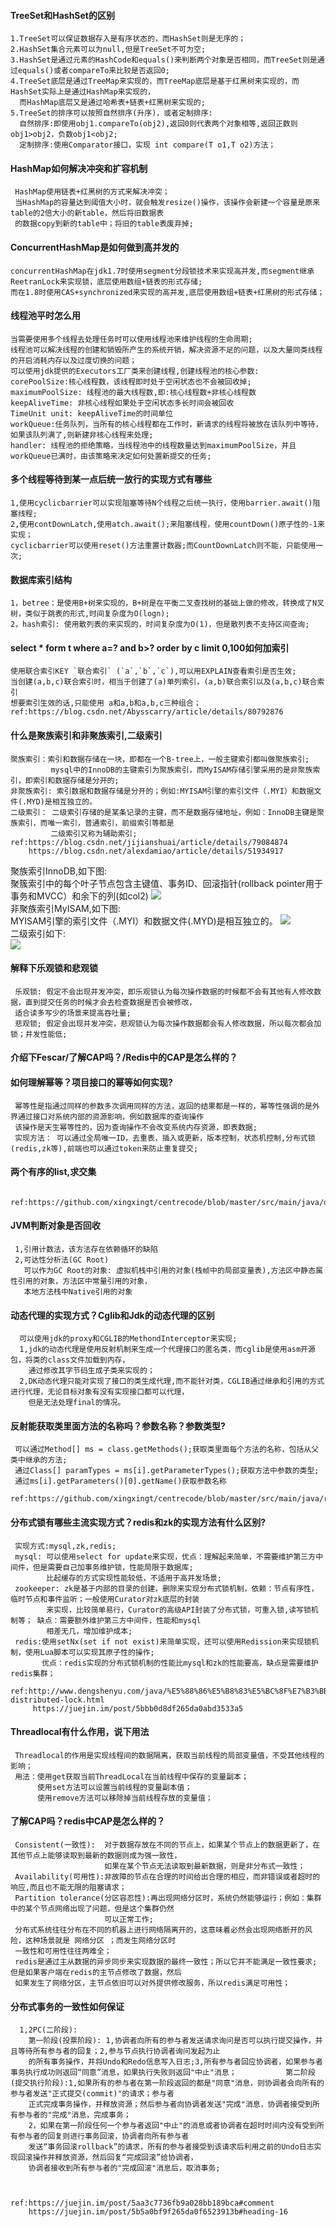 
#### TreeSet和HashSet的区别  
    1.TreeSet可以保证数据存入是有序状态的，而HashSet则是无序的；   
    2.HashSet集合元素可以为null,但是TreeSet不可为空;   
    3.HashSet是通过元素的HashCode和equals()来判断两个对象是否相同，而TreeSet则是通过equals()或者compareTo来比较是否返回0;   
    4.TreeSet底层是通过TreeMap来实现的，而TreeMap底层是基于红黑树来实现的，而HashSet实际上是通过HashMap来实现的，  
      而HashMap底层又是通过哈希表+链表+红黑树来实现的;  
    5.TreeSet的排序可以按照自然排序(升序)，或者定制排序:   
      自然排序:即使用obj1.compareTo(obj2),返回0则代表两个对象相等,返回正数则obj1>obj2，负数obj1<obj2;   
      定制排序:使用Comparator接口，实现 int compare(T o1,T o2)方法；  
      
#### HashMap如何解决冲突和扩容机制 
     HashMap使用链表+红黑树的方式来解决冲突；   
     当HashMap的容量达到阈值大小时，就会触发resize()操作，该操作会新建一个容量是原来table的2倍大小的新table，然后将旧数据表  
     的数据copy到新的table中；将旧的table表废弃掉;  

#### ConcurrentHashMap是如何做到高并发的
    concurrentHashMap在jdk1.7时使用segment分段锁技术来实现高并发,而segment继承ReetranLock来实现锁，底层使用数组+链表的形式存储;  
    而在1.8时使用CAS+synchronized来实现的高并发,底层使用数组+链表+红黑树的形式存储；    
    
#### 线程池平时怎么用   
    当需要使用多个线程去处理任务时可以使用线程池来维护线程的生命周期;    
    线程池可以解决线程的创建和销毁所产生的系统开销，解决资源不足的问题，以及大量同类线程的开启消耗内存以及过度切换的问题；      
    可以使用jdk提供的Executors工厂类来创建线程,创建线程池的核心参数:   
    corePoolSize:核心线程数，该线程即时处于空闲状态也不会被回收掉;   
    maximumPoolSize: 线程池的最大线程数,即:核心线程数+非核心线程数   
    keepAliveTime: 非核心线程如果处于空闲状态多长时间会被回收   
    TimeUnit unit: keepAliveTime的时间单位   
    workQueue:任务队列，当所有的核心线程都在工作时，新请求的线程将被放在该队列中等待，如果该队列满了,则新建非核心线程来处理;   
    handler: 线程池的拒绝策略，当线程池中的线程数量达到maximumPoolSize，并且workQueue已满时，由该策略来决定如何处置新提交的任务;   
    
    
#### 多个线程等待到某一点后统一放行的实现方式有哪些   
    1,使用cyclicbarrier可以实现阻塞等待N个线程之后统一执行，使用barrier.await()阻塞线程;     
    2,使用contDownLatch,使用atch.await();来阻塞线程，使用countDown()原子性的-1来实现；    
    cyclicbarrier可以使用reset()方法重置计数器;而CountDownLatch则不能，只能使用一次;     
    
#### 数据库索引结构
    1，betree：是使用B+树来实现的，B+树是在平衡二叉查找树的基础上做的修改，转换成了N叉树，类似于跳表的形式,时间复杂度为O(logn);       
    2，hash索引: 使用散列表的来实现的，时间复杂度为O(1)，但是散列表不支持区间查询;    
    
    
#### select * form t where a=? and b>? order by c limit 0,100如何加索引   
    使用联合索引KEY `联合索引` (`a`,`b`,`c`),可以用EXPLAIN查看索引是否生效;   
    当创建(a,b,c)联合索引时，相当于创建了(a)单列索引，(a,b)联合索引以及(a,b,c)联合索引   
    想要索引生效的话,只能使用 a和a,b和a,b,c三种组合；   
    ref:https://blog.csdn.net/Abysscarry/article/details/80792876

#### 什么是聚族索引和非聚族索引,二级索引   
    聚族索引：索引和数据存储在一块，即都在一个B-tree上，一般主键索引都叫做聚族索引;   
             mysql中的InnoDB的主键索引为聚族索引，而MyISAM存储引擎采用的是非聚族索引，即索引和数据存储是分开的;   
    非聚族索引: 索引数据和数据存储是分开的；例如:MYISAM引擎的索引文件（.MYI）和数据文件(.MYD)是相互独立的。   
    二级索引： 二级索引存储的是某条记录的主键，而不是数据存储地址，例如：InnoDB主键是聚族索引，而唯一索引，普通索引，前缀索引等都是  
             二级索引又称为辅助索引;   
    ref:https://blog.csdn.net/jijianshuai/article/details/79084874     
        https://blog.csdn.net/alexdamiao/article/details/51934917    
聚族索引InnoDB,如下图:     
聚簇索引中的每个叶子节点包含主键值、事务ID、回滚指针(rollback pointer用于事务和MVCC）和余下的列(如col2)
![](https://ws4.sinaimg.cn/large/006tNc79gy1g2linx2ca0j31ia0o20zu.jpg)  
非聚族索引MyISAM,如下图:    
MYISAM引擎的索引文件（.MYI）和数据文件(.MYD)是相互独立的。
![](https://ws3.sinaimg.cn/large/006tNc79gy1g2lipiwjqtj31ds0lcdkx.jpg)   
二级索引如下:   
![](https://ws4.sinaimg.cn/large/006tNc79gy1g2liro356bj31460l0aaw.jpg)

    
#### 解释下乐观锁和悲观锁
     乐观锁: 假定不会出现并发冲突，即乐观锁认为每次操作数据的时候都不会有其他有人修改数据，直到提交任务的时候才会去检查数据是否会被修改，  
     适合读多写少的场景来提高吞吐量;      
     悲观锁; 假定会出现并发冲突，悲观锁认为每次操作数据都会有人修改数据，所以每次都会加锁；并发性能低;     


#### 介绍下Fescar/了解CAP吗？/Redis中的CAP是怎么样的？  
     

#### 如何理解幂等？项目接口的幂等如何实现?  
     幂等性是指通过同样的参数多次调用同样的方法，返回的结果都是一样的，幂等性强调的是外界通过接口对系统内部的资源影响，例如数据库的查询操作   
     该操作是天生幂等性的，因为查询操作不会改变系统内存资源，即表数据;      
     实现方法： 可以通过全局唯一ID，去重表，插入或更新，版本控制，状态机控制,分布式锁(redis,zk等),前端也可以通过token来防止重复提交;    
     
#### 两个有序的list,求交集     
     ref:https://github.com/xingxingt/centrecode/blob/master/src/main/java/dataStructure/ListGetIntersection.java
      
     
#### JVM判断对象是否回收   
     1,引用计数法，该方法存在依赖循环的缺陷     
     2,可达性分析法(GC Root)    
       可以作为GC Root的对象: 虚拟机栈中引用的对象(栈帧中的局部变量表),方法区中静态属性引用的对象，方法区中常量引用的对象，  
       本地方法栈中Native引用的对象   
       


#### 动态代理的实现方式？Cglib和Jdk的动态代理的区别   
      可以使用jdk的proxy和CGLIB的MethondInterceptor来实现;      
      1,jdk的动态代理是使用反射机制来生成一个代理接口的匿名类，而cglib是使用asm开源包，将类的class文件加载到内存，
        通过修改其字节码生成子类来实现的；         
      2,DK动态代理只能对实现了接口的类生成代理,而不能针对类，CGLIB通过继承和引用的方式进行代理，无论目标对象有没有实现接口都可以代理，
        但是无法处理final的情况。  
        
        
#### 反射能获取类里面方法的名称吗？参数名称？参数类型?  
     可以通过Method[] ms = class.getMethods();获取类里面每个方法的名称，包括从父类中继承的方法;      
     通过Class[] paramTypes = ms[i].getParameterTypes();获取方法中参数的类型;    
     通过ms[i].getParameters()[0].getName()获取参数名称      
     ref:https://github.com/xingxingt/centrecode/blob/master/src/main/java/reflectdemo/ReflectDemo2.java      
     
#### 分布式锁有哪些主流实现方式？redis和zk的实现方法有什么区别?    
     实现方式:mysql,zk,redis;    
     mysql: 可以使用select for update来实现，优点：理解起来简单，不需要维护第三方中间件，但是需要自己加事务维护锁，性能局限于数据库;   
            比起缓存的方式实现性能较低，不适用于高并发场景;    
     zookeeper: zk是基于内部的目录的创建，删除来实现分布式锁机制，依赖：节点有序性，临时节点和事件监听；一般使用Curator对zk底层的封装     
            来实现，比较简单易行，Curator的高级API封装了分布式锁，可重入锁,读写锁机制等； 缺点：需要额外维护第三方中间件，性能和mysql   
            相差无几，增加维护成本;   
     redis:使用setNx(set if not exist)来简单实现，还可以使用Redission来实现锁机制，使用Lua脚本可以实现其原子性的操作; 
           优点：redis实现的分布式锁机制的性能比mysql和zk的性能要高，缺点是需要维护redis集群；    
     ref:http://www.dengshenyu.com/java/%E5%88%86%E5%B8%83%E5%BC%8F%E7%B3%BB%E7%BB%9F/2017/10/23/zookeeper-distributed-lock.html    
         https://juejin.im/post/5bbb0d8df265da0abd3533a5    

      
#### Threadlocal有什么作用，说下用法   
     Threadlocal的作用是实现线程间的数据隔离，获取当前线程的局部变量值，不受其他线程的影响；   
     用法：使用get获取当前ThreadLocal在当前线程中保存的变量副本；  
          使用set方法可以设置当前线程的变量副本值；   
          使用remove方法可以移除掉当前线程存放的变量值；
            
            
#### 了解CAP吗？redis中CAP是怎么样的？  
     Consistent(一致性):  对于数据存放在不同的节点上，如果某个节点上的数据更新了，在其他节点上能够读取到最新的数据则成为强一致性，
                         如果在某个节点无法读取到最新数据，则是非分布式一致性；         
     Availability(可用性):非故障的节点在合理的时间给出合理的相应，而非错误或者超时的响应,而且也不能无限的阻塞请求；          
     Partition tolerance(分区容忍性):再出现网络分区时，系统仍然能够运行；例如：集群中的某个节点网络出现了问题，但是这个集群仍然  
                         可以正常工作;    
     分布式系统往往分布在不同的机器上进行网络隔离开的，这意味着必然会出现网络断开的风险，这种场景就是 网络分区 ；而发生网络分区时  
     一致性和可用性往往两难全；   
     redis是通过主从数据的异步同步来实现数据的最终一致性；所以它并不能满足一致性要求; 但是如果客户端在redis的主节点修改了数据，然后  
     如果发生了网络分区，主节点依旧可以对外提供修改服务，所以redis满足可用性；   
                           
                           
#### 分布式事务的一致性如何保证
      1,2PC(二阶段):    
        第一阶段(投票阶段): 1,协调者向所有的参与者发送请求询问是否可以执行提交操作，并且等待所有参与者的回复；2,参与节点执行协调者询问发起为止   
        的所有事务操作，并将Undo和Redo信息写入日志;3,所有参与者回应协调者，如果参与者事务执行成功则返回“同意”消息，如果执行失败则返回"中止"消息；           第二阶段(提交执行阶段):1,如果所有的参与者在第一阶段返回的都是"同意"消息，则协调者会向所有的参与者发送"正式提交(commit)"的请求；参与者  
        正式完成事务操作，并释放资源；然后参与者向协调者发送"完成"消息，协调者接受到所有参与者的"完成"消息，完成事务；    
        2，如果在第一阶段任何一个参与者返回"中止"的消息或者协调者在超时时间内没有受到所有参与者的回复则进行事务回滚，协调者向所有参与者  
        发送“事务回滚rollback”的请求，所有的参与者接受到该请求后利用之前的Undo日志实现回滚操作并释放资源，然后回复“完成回滚”给协调者，   
        协调者接收到所有参与者的"完成回滚"消息后，取消事务;     
        
        
      
    ref:https://juejin.im/post/5aa3c7736fb9a028bb189bca#comment  
        https://juejin.im/post/5b5a0bf9f265da0f6523913b#heading-16   

   
    
